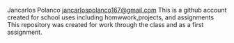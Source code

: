 Jancarlos Polanco jancarlospolanco167@gmail.com
This is a github account created for school uses including homwwork,projects, and assignments
This repository was created for work through the class and as a first assignment.
